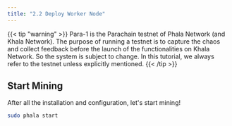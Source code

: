 ```yaml
---
title: "2.2 Deploy Worker Node"
---
```


{{< tip "warning" >}}
Para-1 is the Parachain testnet of Phala Network (and Khala Network). The purpose of running a testnet is to capture the chaos and collect feedback before the launch of the functionalities on Khala Network. So the system is subject to change. In this tutorial, we always refer to the testnet unless explicitly mentioned.
{{< /tip >}}

## Start Mining

After all the installation and configuration, let's start mining!

```bash
sudo phala start
```
